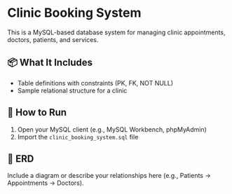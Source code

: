 # Clinic Booking System

This is a MySQL-based database system for managing clinic appointments, doctors, patients, and services.

## 📦 What It Includes

- Table definitions with constraints (PK, FK, NOT NULL)
- Sample relational structure for a clinic

## 🚀 How to Run

1. Open your MySQL client (e.g., MySQL Workbench, phpMyAdmin)
2. Import the `clinic_booking_system.sql` file

## 🧠 ERD

Include a diagram or describe your relationships here (e.g., Patients → Appointments → Doctors).
